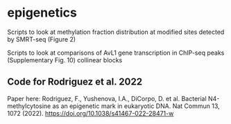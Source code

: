 # epigenetics

Scripts to look at methylation fraction distribution at modified sites detected by SMRT-seq (Figure 2)

Scripts to look at comparisons of AvL1 gene transcription in ChIP-seq peaks (Supplementary Fig. 10)
collinear blocks

## Code for Rodriguez et al. 2022

Paper here:
Rodriguez, F., Yushenova, I.A., DiCorpo, D. et al. Bacterial N4-methylcytosine as an epigenetic mark in eukaryotic DNA. Nat Commun 13, 1072 (2022). https://doi.org/10.1038/s41467-022-28471-w
